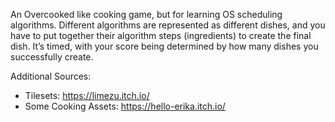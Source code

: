An Overcooked like cooking game, but for learning OS scheduling algorithms. Different algorithms are represented as different dishes, and you have to put together their algorithm steps (ingredients) to create the final dish. It’s timed, with your score being determined by how many dishes you successfully create.

Additional Sources:
- Tilesets: https://limezu.itch.io/
- Some Cooking Assets: https://hello-erika.itch.io/
